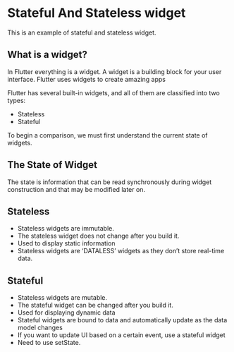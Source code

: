 # Stateful And Stateless widget
This is an example of stateful and stateless widget. 

## What is a widget?
In Flutter everything is a widget. A widget is a building block for your user interface. Flutter uses widgets to create amazing apps

Flutter has several built-in widgets, and all of them are classified into two types:

- Stateless
- Stateful

To begin a comparison, we must first understand the current state of widgets.

## The State of Widget
The state is information that can be read synchronously during widget construction and that may be modified later on.


## Stateless
- Stateless widgets are immutable.
- The stateless widget does not change after you build it.
- Used to display static information
- Stateless widgets are ‘DATALESS’ widgets as they don’t store real-time data.


## Stateful
- Stateless widgets are mutable.
- The stateful widget can be changed after you build it.
- Used for displaying dynamic data
- Stateful widgets are bound to data and automatically update as the data model changes
- If you want to update UI based on a certain event, use a stateful widget
- Need to use setState.
